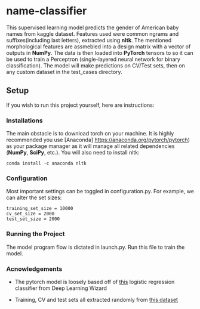 # name-classifier
This supervised learning model predicts the gender of American baby names from kaggle dataset. Features used were common ngrams and suffixes(including last letters), extracted using **nltk**. The mentioned morphological features are assmebled into a design matrix with a vector of outputs in **NumPy**. The data is then loaded into **PyTorch** tensors to so it can be used to train a Perceptron (single-layered neural network for binary classification). The model will make predictions on CV/Test sets, then on any custom dataset in the test_cases directory. 

## Setup
If you wish to run this project yourself, here are instructions:

### Installations
The main obstacle is to download torch on your machine. It is highly recommended you use [Anaconda] https://anaconda.org/pytorch/pytorch) as your package manager as it will manage all related dependencies (**NumPy**, **SciPy**, etc.). You will also need to install nltk:
```
conda install -c anaconda nltk
```
### Configuration
Most important settings can be toggled in configuration.py. For example, we can alter the set sizes: 
```python3
training_set_size = 10000
cv_set_size = 2000
test_set_size = 2000
```
### Running the Project
The model program flow is dictated in launch.py. Run this file to train the model. 



### Acnowledgements
* The pytorch model is loosely based off of [this](https://www.deeplearningwizard.com/deep_learning/practical_pytorch/pytorch_logistic_regression/) logistic regression classifier from Deep Learning Wizard

* Training, CV and test sets all extracted randomly from [this dataset](https://www.kaggle.com/kaggle/us-baby-names)

